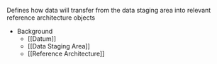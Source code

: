 Defines how data will transfer from the data staging area into relevant reference architecture objects

- Background
	- [[Datum]]
	- [[Data Staging Area]]
	- [[Reference Architecture]]